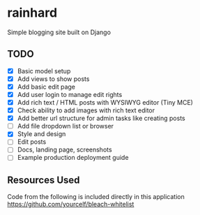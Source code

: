 # rainhard
Simple blogging site built on Django

## TODO
- [x] Basic model setup
- [x] Add views to show posts
- [x] Add basic edit page
- [x] Add user login to manage edit rights
- [x] Add rich text / HTML posts with WYSIWYG editor (Tiny MCE)
- [x] Check ability to add images with rich text editor
- [x] Add better url structure for admin tasks like creating posts
- [ ] Add file dropdown list or browser
- [x] Style and design
- [ ] Edit posts
- [ ] Docs, landing page, screenshots
- [ ] Example production deployment guide

## Resources Used
Code from the following is included directly in this application
https://github.com/yourcelf/bleach-whitelist